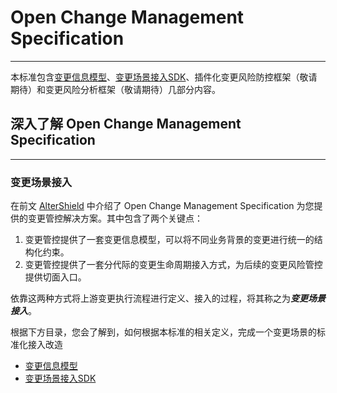 # Open Change Management Specification

---

本标准包含[变更信息模型](./02-change-model.md)、[变更场景接入SDK](./03-change-access-sdk.md)、插件化变更风险防控框架（敬请期待）和变更风险分析框架（敬请期待）几部分内容。

## 深入了解 Open Change Management Specification

---

### 变更场景接入

在前文 [AlterShield](../01-introduction/01-what-is-altershield.md) 中介绍了 Open Change Management Specification 为您提供的变更管控解决方案。其中包含了两个关键点：
1. 变更管控提供了一套变更信息模型，可以将不同业务背景的变更进行统一的结构化约束。
2. 变更管控提供了一套分代际的变更生命周期接入方式，为后续的变更风险管控提供切面入口。

依靠这两种方式将上游变更执行流程进行定义、接入的过程，将其称之为***变更场景接入***。

根据下方目录，您会了解到，如何根据本标准的相关定义，完成一个变更场景的标准化接入改造
- [变更信息模型](./02-change-model.md)
- [变更场景接入SDK](./03-change-access-sdk.md)
